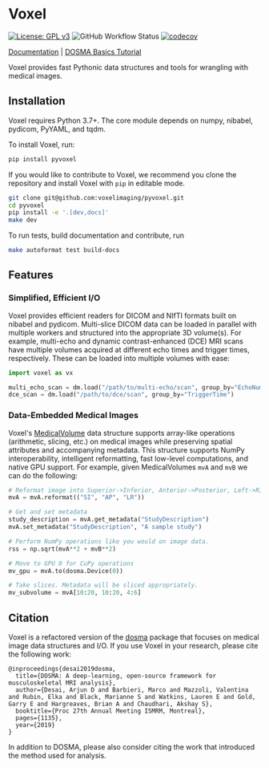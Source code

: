 # Voxel
[![License: GPL v3](https://img.shields.io/badge/License-GPLv3-blue.svg)](https://www.gnu.org/licenses/gpl-3.0)
![GitHub Workflow Status](https://img.shields.io/github/workflow/status/voxelimaging/pyvoxel/CI)
[![codecov](https://codecov.io/gh/voxelimaging/pyvoxel/branch/master/graph/badge.svg?token=X2FRQJHV2M)](https://codecov.io/gh/voxelimaging/pyvoxel)
<!-- [![Documentation Status](https://readthedocs.org/projects/dosma/badge/?version=latest)](https://dosma.readthedocs.io/en/latest/?badge=latest) -->

[Documentation](http://dosma.readthedocs.io/) | [DOSMA Basics Tutorial](https://colab.research.google.com/drive/1zY5-3ZyTBrn7hoGE5lH0IoQqBzumzP1i?usp=sharing)

Voxel provides fast Pythonic data structures and tools for wrangling with medical images.

## Installation
Voxel requires Python 3.7+. The core module depends on numpy, nibabel, pydicom, PyYAML, and tqdm.

To install Voxel, run:

```bash
pip install pyvoxel
```

If you would like to contribute to Voxel, we recommend you clone the repository and
install Voxel with `pip` in editable mode.

```bash
git clone git@github.com:voxelimaging/pyvoxel.git
cd pyvoxel
pip install -e '.[dev,docs]'
make dev
```

To run tests, build documentation and contribute, run
```bash
make autoformat test build-docs
```

## Features
### Simplified, Efficient I/O
Voxel provides efficient readers for DICOM and NIfTI formats built on nibabel and pydicom.
Multi-slice DICOM data can be loaded in parallel with multiple workers and structured into
the appropriate 3D volume(s). For example, multi-echo and dynamic contrast-enhanced
(DCE) MRI scans have multiple volumes acquired at different echo times and trigger times,
respectively. These can be loaded into multiple volumes with ease:

```python
import voxel as vx

multi_echo_scan = dm.load("/path/to/multi-echo/scan", group_by="EchoNumbers", num_workers=8, verbose=True)
dce_scan = dm.load("/path/to/dce/scan", group_by="TriggerTime")
```

### Data-Embedded Medical Images
Voxel's [MedicalVolume](https://dosma.readthedocs.io/en/latest/generated/dosma.MedicalVolume.html#dosma.MedicalVolume)
data structure supports array-like operations (arithmetic, slicing, etc.) on medical images while preserving spatial
attributes and accompanying metadata. This structure supports NumPy interoperability, intelligent reformatting,
fast low-level computations, and native GPU support. For example, given MedicalVolumes `mvA` and `mvB` we can do the following:

```python
# Reformat image into Superior->Inferior, Anterior->Posterior, Left->Right directions.
mvA = mvA.reformat(("SI", "AP", "LR"))

# Get and set metadata
study_description = mvA.get_metadata("StudyDescription")
mvA.set_metadata("StudyDescription", "A sample study")

# Perform NumPy operations like you would on image data.
rss = np.sqrt(mvA**2 + mvB**2)

# Move to GPU 0 for CuPy operations
mv_gpu = mvA.to(dosma.Device(0))

# Take slices. Metadata will be sliced appropriately.
mv_subvolume = mvA[10:20, 10:20, 4:6]
```

## Citation
Voxel is a refactored version of the [dosma](https://github.com/ad12/dosma) package that focuses on medical image data structures and I/O.
If you use Voxel in your research, please cite the following work:

```
@inproceedings{desai2019dosma,
  title={DOSMA: A deep-learning, open-source framework for musculoskeletal MRI analysis},
  author={Desai, Arjun D and Barbieri, Marco and Mazzoli, Valentina and Rubin, Elka and Black, Marianne S and Watkins, Lauren E and Gold, Garry E and Hargreaves, Brian A and Chaudhari, Akshay S},
  booktitle={Proc 27th Annual Meeting ISMRM, Montreal},
  pages={1135},
  year={2019}
}
```

In addition to DOSMA, please also consider citing the work that introduced the method used for analysis.
